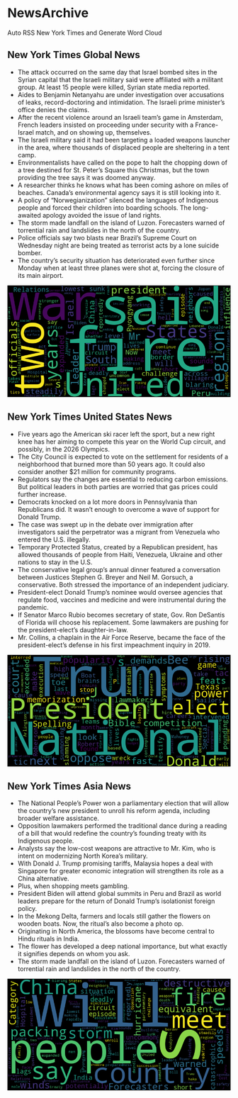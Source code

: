 # NewsArchive
Auto RSS New York Times and Generate Word Cloud

## New York Times Global News
* The attack occurred on the same day that Israel bombed sites in the Syrian capital that the Israeli military said were affiliated with a militant group. At least 15 people were killed, Syrian state media reported.
* Aides to Benjamin Netanyahu are under investigation over accusations of leaks, record-doctoring and intimidation. The Israeli prime minister’s office denies the claims.
* After the recent violence around an Israeli team’s game in Amsterdam, French leaders insisted on proceeding under security with a France-Israel match, and on showing up, themselves.
* The Israeli military said it had been targeting a loaded weapons launcher in the area, where thousands of displaced people are sheltering in a tent camp.
* Environmentalists have called on the pope to halt the chopping down of a tree destined for St. Peter’s Square this Christmas, but the town providing the tree says it was doomed anyway.
* A researcher thinks he knows what has been coming ashore on miles of beaches. Canada’s environmental agency says it is still looking into it.
* A policy of “Norwegianization” silenced the languages of Indigenous people and forced their children into boarding schools. The long-awaited apology avoided the issue of land rights.
* The storm made landfall on the island of Luzon. Forecasters warned of torrential rain and landslides in the north of the country.
* Police officials say two blasts near Brazil’s Supreme Court on Wednesday night are being treated as terrorist acts by a lone suicide bomber.
* The country’s security situation has deteriorated even further since Monday when at least three planes were shot at, forcing the closure of its main airport.

![Global](./global.png)
## New York Times United States News
* Five years ago the American ski racer left the sport, but a new right knee has her aiming to compete this year on the World Cup circuit, and possibly, in the 2026 Olympics.
* The City Council is expected to vote on the settlement for residents of a neighborhood that burned more than 50 years ago. It could also consider another $21 million for community programs.
* Regulators say the changes are essential to reducing carbon emissions. But political leaders in both parties are worried that gas prices could further increase.
* Democrats knocked on a lot more doors in Pennsylvania than Republicans did. It wasn’t enough to overcome a wave of support for Donald Trump.
* The case was swept up in the debate over immigration after investigators said the perpetrator was a migrant from Venezuela who entered the U.S. illegally.
* Temporary Protected Status, created by a Republican president, has allowed thousands of people from Haiti, Venezuela, Ukraine and other nations to stay in the U.S.
* The conservative legal group’s annual dinner featured a conversation between Justices Stephen G. Breyer and Neil M. Gorsuch, a conservative. Both stressed the importance of an independent judiciary.
* President-elect Donald Trump’s nominee would oversee agencies that regulate food, vaccines and medicine and were instrumental during the pandemic.
* If Senator Marco Rubio becomes secretary of state, Gov. Ron DeSantis of Florida will choose his replacement. Some lawmakers are pushing for the president-elect’s daughter-in-law.
* Mr. Collins, a chaplain in the Air Force Reserve, became the face of the president-elect’s defense in his first impeachment inquiry in 2019.

![US](./usnews.png)
## New York Times Asia News
* The National People’s Power won a parliamentary election that will allow the country’s new president to unroll his reform agenda, including broader welfare assistance.
* Opposition lawmakers performed the traditional dance during a reading of a bill that would redefine the country’s founding treaty with its Indigenous people.
* Analysts say the low-cost weapons are attractive to Mr. Kim, who is intent on modernizing North Korea’s military.
* With Donald J. Trump promising tariffs, Malaysia hopes a deal with Singapore for greater economic integration will strengthen its role as a China alternative.
* Plus, when shopping meets gambling.
* President Biden will attend global summits in Peru and Brazil as world leaders prepare for the return of Donald Trump’s isolationist foreign policy.
* In the Mekong Delta, farmers and locals still gather the flowers on wooden boats. Now, the ritual’s also become a photo op.
* Originating in North America, the blossoms have become central to Hindu rituals in India.
* The flower has developed a deep national importance, but what exactly it signifies depends on whom you ask.
* The storm made landfall on the island of Luzon. Forecasters warned of torrential rain and landslides in the north of the country.

![Asian](./asian.png)
